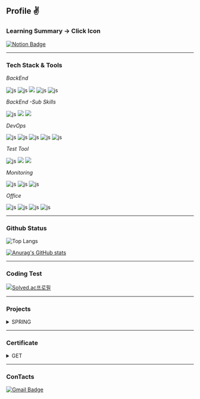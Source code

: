

## Profile :v:

### Learning Summary -> Click Icon
[![Notion Badge](https://img.shields.io/badge/Notion-Learning%20Summary-000000?style=flat-square&logo=Notion&logoColor=white)](https://horse-giver-fbd.notion.site/Learning-Summary-1fd2ebde9ffc8073a156c1c3446db4bf?pvs=4)

---

### Tech Stack & Tools
*BackEnd*

![js](https://img.shields.io/badge/Java-ED8B00?style=for-the-badge&logo=openjdk&logoColor=white)
![js](https://img.shields.io/badge/Spring-6DB33F?style=for-the-badge&logo=spring&logoColor=white)
<img src="https://img.shields.io/badge/Springboot-6DB33F?style=for-the-badge&logo=springboot&logoColor=white">
![js](https://img.shields.io/badge/MySQL-00000F?style=for-the-badge&logo=mysql&logoColor=white)
![js](https://img.shields.io/badge/PostgreSQL-4169E1?style=for-the-badge&logo=PostgreSQL&logoColor=white)

*BackEnd -Sub Skills*

![js](https://img.shields.io/badge/redis-%23DD0031.svg?&style=for-the-badge&logo=redis&logoColor=white)
<img src="https://img.shields.io/badge/apache%20kafka-231F20?style=for-the-badge&logo=apachekafka&logoColor=white">
<img src="https://img.shields.io/badge/Elastic%20Stack-005571?style=for-the-badge&logo=elasticstack&logoColor=white">

*DevOps*

![js](https://img.shields.io/badge/Amazon_AWS-232F3E?style=for-the-badge&logo=amazon-aws&logoColor=white)
![js](https://img.shields.io/badge/docker-%230db7ed.svg?style=for-the-badge&logo=docker&logoColor=white)
![js](https://img.shields.io/badge/jenkins-D24939?style=for-the-badge&logo=jenkins&logoColor=white)
![js](https://img.shields.io/badge/GitHub-100000?style=for-the-badge&logo=github&logoColor=white)
![js](https://img.shields.io/badge/GitHub_Actions-2088FF?style=for-the-badge&logo=github-actions&logoColor=white)


*Test Tool*

![js](https://img.shields.io/badge/Postman-FF6C37?style=for-the-badge&logo=postman&logoColor=white)
<img src="https://img.shields.io/badge/junit5-25A162?style=for-the-badge&logo=junit5&logoColor=white">
<img src="https://img.shields.io/badge/apache%20jmeter-D22128?style=for-the-badge&logo=apachejmeter&logoColor=white">

*Monitoring*

![js](https://img.shields.io/badge/prometheus-E6522C?style=for-the-badge&logo=prometheus&logoColor=white)
![js](https://img.shields.io/badge/grafana-F46800?style=for-the-badge&logo=grafana&logoColor=white)
![js](https://img.shields.io/badge/zipkin-00000F?style=for-the-badge&logo=zipkin&logoColor=white)


*Office*

![js](https://img.shields.io/badge/Notion-000000?style=for-the-badge&logo=notion&logoColor=white)
![js](https://img.shields.io/badge/Slack-4A154B?style=for-the-badge&logo=slack&logoColor=white)
![js](https://img.shields.io/badge/Discord-7289DA?style=for-the-badge&logo=discord&logoColor=white)
![js](https://img.shields.io/badge/Zoom-2D8CFF?style=for-the-badge&logo=zoom&logoColor=white)

---

### Github Status 

![Top Langs](https://github-readme-stats.vercel.app/api/top-langs/?username=InHeeS&layout=compact)


[![Anurag's GitHub stats](https://github-readme-stats.vercel.app/api?username=InHeeS)](https://github.com/anuraghazra/github-readme-stats)

---

### Coding Test 
[![Solved.ac프로필](http://mazassumnida.wtf/api/v2/generate_badge?boj=whdlsgml1599)](https://solved.ac/whdlsgml1599)

---

### Projects

<details>
  <summary>SPRING</summary>

  | Project Name | Description | Duration | Year | status | 
  | ---- | ---- | ---- | ---- | --- |
  | Ali Express | B2C 기반 축소 이커머스 웹 서비스 | 2주 | 2023 | 완료 |
  | Flash Frenzy | 1000만 건의 데이터를 신속하게 검색 및 정확한 주문 처리를 제공하는 이커머스 플랫폼 서비스 | 6주 | 2023 | 완료 |
  | 2024_CAPSTONE | CCTV 교통사고 탐지 및 응급구조 자동화 시스템 서비스  | 8주 | 2024 | 완료 |
  | BUSINESS-AI-24 | 배달 및 포장 음식 주문 관리 플랫폼 개발 | 2주 | 2024 | 완료 |
  | HUB AI SERVICE | 문류 관리 및 배송 시스템을 위한 MSA 기반 플랫폼 개발 | 2주 | 2024 | 완료 |
  | Trading Trends | MSA를 기반으로 한 국내 시장 주식 코인 거래자 들을 위한 인사이트를 주는 시스템 입니다. | 5주 | 2024 | 진행중 |

</details>

---

### Certificate 

<details>
  <summary>GET</summary>

  | Category | Issuing Organization | Certificate | Issued Year |
  | ---- | ---- | ---- | ---- |
  | IT | Amazon Web Services (AWS) | AWS Certified Developer - Associate | 2025 |
  | IT | Amazon Web Services (AWS) | AWS Certified Solutions Architect - Associate | 2024 |
  | IT | Amazon Web Services (AWS) | AWS Certified Cloud Practitioner | 2024 |
  | IT | 한국데이터산업진흥원 (Korea Data Agency)| SQL 개발자(SQLD) | 2024 |
  | IT | 한국산업인력공단 (Human Resources Development Service of Korea, HRD Korea) | 정보 처리 기사 | 2024 |

</details>

---

### ConTacts
[![Gmail Badge](https://img.shields.io/badge/Gmail-d14836?style=flat-square&logo=Gmail&logoColor=white&link=mailto:whdlsgml1599@gmail.com)](mailto:whdlsgml1599@gmail.com)	



<!--
**InHeeS/InHeeS** is a ✨ _special_ ✨ repository because its `README.md` (this file) appears on your GitHub profile.
---


Here are some ideas to get you started:

- 🔭 I’m currently working on ...
- 🌱 I’m currently learning ...
- 👯 I’m looking to collaborate on ...
- 🤔 I’m looking for help with ...
- 💬 Ask me about ...
- 📫 How to reach me: ...
- 😄 Pronouns: ...
- ⚡ Fun fact: ...
-->
